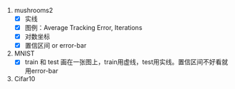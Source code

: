 1. mushrooms2
   * [x] 实线
   * [x] 图例：Average Tracking Error, Iterations
   * [x] 对数坐标
   * [x] 置信区间 or error-bar
2. MNIST
   * [x] train 和 test 画在一张图上，train用虚线，test用实线。置信区间不好看就用error-bar
3. Cifar10